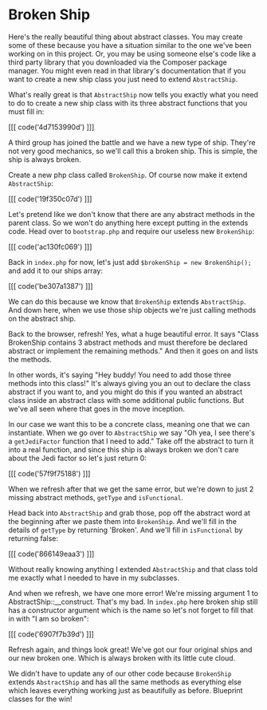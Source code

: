 # Broken Ship

Here's the really beautiful thing about abstract classes. You may create some
of these because you have a situation similar to the one we've been working on
in this project. Or, you may be using someone else's code like a third party
library that you downloaded via the Composer package manager. You might even
read in that library's documentation that if you want to create a new ship class
you just need to extend `AbstractShip`. 

What's really great is that `AbstractShip` now tells you exactly what you need
to do to create a new ship class with its three abstract functions that you must
fill in:

[[[ code('4d7153990d') ]]]

A third group has joined the battle and we have a new type of ship. They're not
very good mechanics, so we'll call this a broken ship. This is simple, the ship
is always broken. 

Create a new php class called `BrokenShip`. Of course now make it extend `AbstractShip`:

[[[ code('19f350c07d') ]]]

Let's pretend like we don't know that there are any abstract methods in the parent class.
So we won't do anything here except putting in the extends code. Head over to `bootstrap.php`
and require our useless new `BrokenShip`:

[[[ code('ac130fc069') ]]]
 
Back in `index.php` for now, let's just add `$brokenShip = new BrokenShip();` and add it 
to our ships array:

[[[ code('be307a1387') ]]]

We can do this because we know that `BrokenShip` extends `AbstractShip`. And down here,
when we use those ship objects we're just calling methods on the abstract ship.

Back to the browser, refresh! Yes, what a huge beautiful error. It says "Class BrokenShip contains
3 abstract methods and must therefore be declared abstract or implement the remaining methods."
And then it goes on and lists the methods. 

In other words, it's saying "Hey buddy! You need to add those three methods into this class!"
It's always giving you an out to declare the class abstract if you want to, and you might do this
if you wanted an abstract class inside an abstract class with some additional public functions.
But we've all seen where that goes in the move inception. 

In our case we want this to be a concrete class, meaning one that we can instantiate. When we go
over to `AbstractShip` we say "Oh yea, I see there's a `getJediFactor` function that I need to add." 
Take off the abstract to turn it into a real function, and since this ship is always broken we don't
care about the Jedi factor so let's just return 0:

[[[ code('57f9f75188') ]]]

When we refresh after that we get the same error, but we're down to just 2 missing abstract methods,
`getType` and `isFunctional`.

Head back into `AbstractShip` and grab those, pop off the abstract word at the beginning after we paste
them into `BrokenShip`. And we'll fill in the details of `getType` by returning 'Broken'. And we'll
fill in `isFunctional` by returning false:

[[[ code('866149eaa3') ]]]

Without really knowing anything I extended `AbstractShip` and that class told me exactly what I needed
to have in my subclasses. 

And when we refresh, we have one more error! We're missing argument 1 to AbstractShip::__construct.
That's my bad. In `index.php` here broken ship still has a constructor argument which is the name
so let's not forget to fill that in with "I am so broken":

[[[ code('6907f7b39d') ]]]

Refresh again, and things look great! We've got our four original ships and our new broken one. Which
is always broken with its little cute cloud. 

We didn't have to update any of our other code because `BrokenShip` extends `AbstractShip` and has
all the same methods as everything else which leaves everything working just as beautifully as before.
Blueprint classes for the win!
